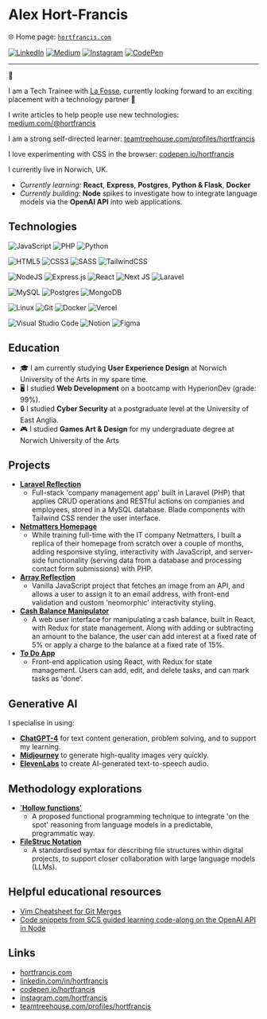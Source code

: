 # Alex Hort-Francis 

🌐 Home page: [`hortfrancis.com`](https://hortfrancis.com/) 

[![LinkedIn](https://img.shields.io/badge/linkedin-%230077B5.svg?style=for-the-badge&logo=linkedin&logoColor=white)](https://www.linkedin.com/in/hortfrancis) [![Medium](https://img.shields.io/badge/Medium-12100E?style=for-the-badge&logo=medium&logoColor=white)](https://medium.com/@hortfrancis) [![Instagram](https://img.shields.io/badge/Instagram-%23E4405F.svg?style=for-the-badge&logo=Instagram&logoColor=white)](https://www.instagram.com/hortfrancis/) [![CodePen](https://img.shields.io/badge/Codepen-000000?style=for-the-badge&logo=codepen&logoColor=white)](https://codepen.io/hortfrancis/)


---

👋

I am a Tech Trainee with [La Fosse](https://www.lafosseacademy.com/), currently looking forward to an exciting placement with a technology partner 🚀

I write articles to help people use new technologies: [medium.com/@hortfrancis](https://medium.com/@hortfrancis)

I am a strong self-directed learner: [teamtreehouse.com/profiles/hortfrancis](https://teamtreehouse.com/profiles/hortfrancis)

I love experimenting with CSS in the browser: [codepen.io/hortfrancis](https://codepen.io/hortfrancis/) 

I currently live in Norwich, UK. 

- _Currently learning:_ **React**, **Express**, **Postgres**, **Python & Flask**, **Docker**
- _Currently building:_ **Node** spikes to investigate how to integrate language models via the **OpenAI API** into web applications. 

## Technologies
![JavaScript](https://img.shields.io/badge/javascript-%23323330.svg?style=for-the-badge&logo=javascript&logoColor=%23F7DF1E)
![PHP](https://img.shields.io/badge/php-%23777BB4.svg?style=for-the-badge&logo=php&logoColor=white)
![Python](https://img.shields.io/badge/python-3670A0?style=for-the-badge&logo=python&logoColor=ffdd54)

![HTML5](https://img.shields.io/badge/html5-%23E34F26.svg?style=for-the-badge&logo=html5&logoColor=white)
![CSS3](https://img.shields.io/badge/css3-%231572B6.svg?style=for-the-badge&logo=css3&logoColor=white) 
![SASS](https://img.shields.io/badge/SASS-hotpink.svg?style=for-the-badge&logo=SASS&logoColor=white)
![TailwindCSS](https://img.shields.io/badge/tailwindcss-%2338B2AC.svg?style=for-the-badge&logo=tailwind-css&logoColor=white)

![NodeJS](https://img.shields.io/badge/node.js-6DA55F?style=for-the-badge&logo=node.js&logoColor=white)
![Express.js](https://img.shields.io/badge/express.js-%23404d59.svg?style=for-the-badge&logo=express&logoColor=%2361DAFB)
![React](https://img.shields.io/badge/react-%2320232a.svg?style=for-the-badge&logo=react&logoColor=%2361DAFB)
![Next JS](https://img.shields.io/badge/Next-black?style=for-the-badge&logo=next.js&logoColor=white)
![Laravel](https://img.shields.io/badge/laravel-%23FF2D20.svg?style=for-the-badge&logo=laravel&logoColor=white)

![MySQL](https://img.shields.io/badge/mysql-%2300f.svg?style=for-the-badge&logo=mysql&logoColor=white)
![Postgres](https://img.shields.io/badge/postgres-%23316192.svg?style=for-the-badge&logo=postgresql&logoColor=white)
![MongoDB](https://img.shields.io/badge/MongoDB-%234ea94b.svg?style=for-the-badge&logo=mongodb&logoColor=white)

![Linux](https://img.shields.io/badge/Linux-FCC624?style=for-the-badge&logo=linux&logoColor=black)
![Git](https://img.shields.io/badge/git-%23F05033.svg?style=for-the-badge&logo=git&logoColor=white)
![Docker](https://img.shields.io/badge/docker-%230db7ed.svg?style=for-the-badge&logo=docker&logoColor=white)
![Vercel](https://img.shields.io/badge/vercel-%23000000.svg?style=for-the-badge&logo=vercel&logoColor=white)

![Visual Studio Code](https://img.shields.io/badge/Visual%20Studio%20Code-0078d7.svg?style=for-the-badge&logo=visual-studio-code&logoColor=white)
![Notion](https://img.shields.io/badge/Notion-%23000000.svg?style=for-the-badge&logo=notion&logoColor=white)
![Figma](https://img.shields.io/badge/figma-%23F24E1E.svg?style=for-the-badge&logo=figma&logoColor=white)

## Education
- 🎓 I am currently studying **User Experience Design** at Norwich University of the Arts in my spare time. 
- 🖥 I studied **Web Development** on a bootcamp with HyperionDev (grade: 99%).  
- 🔒 I studied **Cyber Security** at a postgraduate level at the University of East Anglia. 
- 🎮 I studied **Games Art & Design** for my undergraduate degree at Norwich University of the Arts

## Projects 

- [**Laravel Reflection**](https://github.com/hortfrancis/laravel-reflection)
  - Full-stack 'company management app' built in Laravel (PHP) that applies CRUD operations and RESTful actions on companies and employees, stored in a MySQL database. Blade components with Tailwind CSS render the user interface.
- [**Netmatters Homepage**](https://github.com/hortfrancis/netmatters-homepage)
  - While training full-time with the IT company Netmatters, I built a replica of their homepage from scratch over a couple of months, adding responsive styling, interactivity with JavaScript, and server-side functionality (serving data from a database and processing contact form submissions) with PHP.
- [**Array Reflection**](https://github.com/hortfrancis/array-reflection)
  - Vanilla JavaScript project that fetches an image from an API, and allows a user to assign it to an email address, with front-end validation and custom 'neomorphic' interactivity styling. 
- [**Cash Balance Manipulator**](https://github.com/hortfrancis/cash-balance-manipulator)
  - A web user interface for manipulating a cash balance, built in React, with Redux for state management. Along with adding or subtracting an amount to the balance, the user can add interest at a fixed rate of 5% or apply a charge to the balance at a fixed rate of 15%. 
- [**To Do App**](https://github.com/hortfrancis/to-do-app)
  - Front-end application using React, with Redux for state management. Users can add, edit, and delete tasks, and can mark tasks as 'done'. 

## Generative AI 
I specialise in using: 
- [**ChatGPT-4**](https://openai.com/blog/chatgpt) for text content generation, problem solving, and to support my learning.  
- [**Midjourney**](https://www.midjourney.com/home/) to generate high-quality images very quickly. 
- [**ElevenLabs**](https://beta.elevenlabs.io/) to create AI-generated text-to-speech audio.

## Methodology explorations

- ['**Hollow functions**'](https://github.com/hortfrancis/hollow-function-documentation)
  - A proposed functional programming technique to integrate 'on the spot' reasoning from language models in a predictable, programmatic way.
- [**FileStruc Notation**](https://github.com/hortfrancis/filestruc)
  - A standardised syntax for describing file structures within digital projects, to support closer collaboration with large language models (LLMs). 

## Helpful educational resources

- [Vim Cheatsheet for Git Merges](https://github.com/hortfrancis/vim-cheatsheet)
- [Code snippets from SCS guided learning code-along on the OpenAI API in Node](https://github.com/hortfrancis/scs-guided-learning-openai-api)

## Links
- [hortfrancis.com](https://hortfrancis.com/) 
- [linkedin.com/in/hortfrancis](https://www.linkedin.com/in/hortfrancis/)
- [codepen.io/hortfrancis](https://codepen.io/hortfrancis/)
- [instagram.com/hortfrancis](https://www.instagram.com/hortfrancis/)
- [teamtreehouse.com/profiles/hortfrancis](https://teamtreehouse.com/profiles/hortfrancis)
